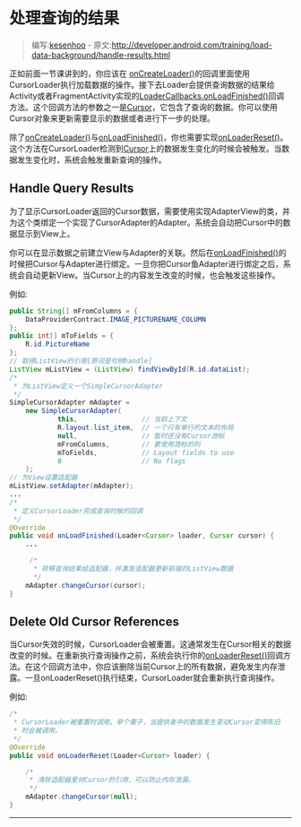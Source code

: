# 处理查询的结果

> 编写:[kesenhoo](https://github.com/kesenhoo) - 原文:<http://developer.android.com/training/load-data-background/handle-results.html>

正如前面一节课讲到的，你应该在 [onCreateLoader()](1)的回调里面使用CursorLoader执行加载数据的操作。接下去Loader会提供查询数据的结果给Activity或者FragmentActivity实现的[LoaderCallbacks.onLoadFinished()](2)回调方法。这个回调方法的参数之一是[Cursor](4)，它包含了查询的数据。你可以使用Cursor对象来更新需要显示的数据或者进行下一步的处理。

除了[onCreateLoader()](1)与[onLoadFinished()](2)，你也需要实现[onLoaderReset()](3)。这个方法在CursorLoader检测到[Cursor](4)上的数据发生变化的时候会被触发。当数据发生变化时，系统会触发重新查询的操作。

<!-- More -->

## Handle Query Results

为了显示CursorLoader返回的Cursor数据，需要使用实现AdapterView的类，并为这个类绑定一个实现了CursorAdapter的Adapter。系统会自动把Cursor中的数据显示到View上。

你可以在显示数据之前建立View与Adapter的关联。然后在[onLoadFinished()](2)的时候把Cursor与Adapter进行绑定。一旦你把Cursor鱼Adapter进行绑定之后，系统会自动更新View。当Cursor上的内容发生改变的时候，也会触发这些操作。

例如:

```java
public String[] mFromColumns = {
    DataProviderContract.IMAGE_PICTURENAME_COLUMN
};
public int[] mToFields = {
    R.id.PictureName
};
// 取得ListView的引用[原词是句柄handle]
ListView mListView = (ListView) findViewById(R.id.dataList);
/*
 * 为ListView定义一个SimpleCursorAdapter
 */
SimpleCursorAdapter mAdapter =
    new SimpleCursorAdapter(
            this,                // 当前上下文
            R.layout.list_item,  // 一个只有单行的文本的布局
            null,                // 暂时还没有Cursor游标
            mFromColumns,        // 要使用游标的列
            mToFields,           // Layout fields to use
            0                    // No flags
    );
// 为View设置适配器
mListView.setAdapter(mAdapter);
...
/*
 * 定义CursorLoader完成查询时候的回调
 */
@Override
public void onLoadFinished(Loader<Cursor> loader, Cursor cursor) {
    ...

     /*
      * 转移查询结果给适配器，并激发适配器更新前端的ListView数据
      */
    mAdapter.changeCursor(cursor);
}
```

## Delete Old Cursor References

当Cursor失效的时候，CursorLoader会被重置。这通常发生在Cursor相关的数据改变的时候。在重新执行查询操作之前，系统会执行你的[onLoaderReset()](3)回调方法。在这个回调方法中，你应该删除当前Cursor上的所有数据，避免发生内存泄露。一旦onLoaderReset()执行结束，CursorLoader就会重新执行查询操作。

例如:

```java
/*
 * CursorLoader被重置时调用。举个栗子，当提供者中的数据发生变动Cursor变得陈旧
 * 时会被调用。
 */
@Override
public void onLoaderReset(Loader<Cursor> loader) {

    /*
     * 清除适配器里对Cursor的引用，可以防止内存泄漏。
     */
    mAdapter.changeCursor(null);
}
```

***

[1]: http://example.com/  "onCreateLoader()"
[2]: http://example.com/  "onLoadFinished()"
[3]: http://example.com/  "onLoaderReset()"
[4]: http://example.com/  "Cursor"

